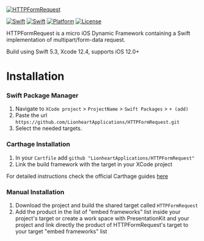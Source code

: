 
[![HTTPFormRequest](https://github.com/rjstelling/HTTPFormRequest/blob/master/Resources/Hero.png)](#)

[![Swift](https://img.shields.io/badge/Swift-2.3-orange.svg?style=flat)](#)
[![Swift](https://img.shields.io/badge/Swift-3.0-orange.svg?style=flat)](#)
[![Platform](https://img.shields.io/badge/Platform-iOS,%20macOS%20&%20tvOS-lightgrey.svg?style=flat)](#)
[![License](https://img.shields.io/github/license/mashape/apistatus.svg?maxAge=2592000)](https://github.com/rjstelling/HTTPFormRequest/blob/master/LICENSE)

HTTPFormRequest is a micro iOS Dynamic Framework containing a Swift implementation of multipart/form-data request.

Build using Swift 5.3, Xcode 12.4, supports iOS 12.0+

# Installation

### Swift Package Manager
1. Navigate to `XCode project` > `ProjectName` > `Swift Packages` > `+ (add)`
2. Paste the url `https://github.com/LionheartApplications/HTTPFormRequest.git`
3. Select the needed targets.

### Carthage Installation

1. In your `Cartfile` add `github "LionheartApplications/HTTPFormRequest"`
2. Link the build framework with the target in your XCode project

For detailed instructions check the official Carthage guides [here](https://github.com/Carthage/Carthage)

### Manual Installation

1. Download the project and build the shared target called `HTTPFormRequest`
2. Add the product in the list of "embed frameworks" list inside your project's target or create a work space with PresentationKit and your project and link directly the product of HTTPFormRequest's target to your target "embed frameworks" list
